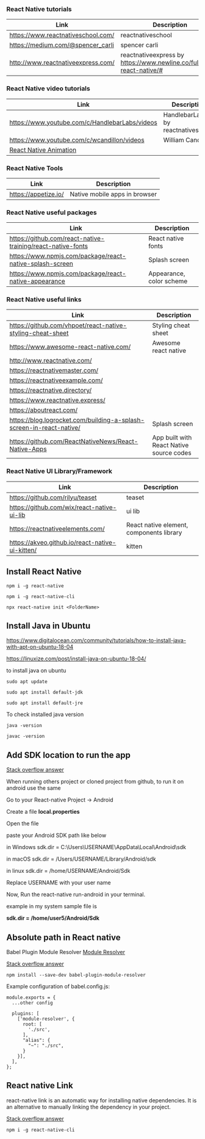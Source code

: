 ### React Native tutorials
| Link | Description |
| ------ | ------ |
|  https://www.reactnativeschool.com/ | reactnativeschool  |
|  https://medium.com/@spencer_carli | spencer carli  |
|  http://www.reactnativeexpress.com/ | reactnativeexpress by https://www.newline.co/fullstack-react-native/#  |


### React Native video tutorials
| Link | Description |
| ------ | ------ |
|  https://www.youtube.com/c/HandlebarLabs/videos | HandlebarLabs by reactnativeschool |
|  https://www.youtube.com/c/wcandillon/videos | William Candillon |
|  [React Native Animation][RN1] |



### React Native Tools
| Link | Description |
| ------ | ------ |
|  https://appetize.io/ | Native mobile apps in browser  |

### React Native useful packages
| Link | Description |
| ------ | ------ |
|  https://github.com/react-native-training/react-native-fonts | React native fonts  |
|  https://www.npmjs.com/package/react-native-splash-screen | Splash screen  |
|  https://www.npmjs.com/package/react-native-appearance | Appearance, color scheme  |




### React Native useful links
| Link | Description |
| ------ | ------ |
|  https://github.com/vhpoet/react-native-styling-cheat-sheet | Styling cheat sheet  |
|  https://www.awesome-react-native.com/ | Awesome react native  |
| http://www.reactnative.com/ |
|  https://reactnativemaster.com/  |
| https://reactnativeexample.com/ |
| https://reactnative.directory/ |
| https://www.reactnative.express/ |
| https://aboutreact.com/ |
| https://blog.logrocket.com/building-a-splash-screen-in-react-native/ | Splash screen |
| https://github.com/ReactNativeNews/React-Native-Apps | App built with React Native source codes  |




### React Native UI Library/Framework
| Link | Description |
| ------ | ------ |
|  https://github.com/rilyu/teaset | teaset  |
|  https://github.com/wix/react-native-ui-lib | ui lib  |
|  https://reactnativeelements.com/ | React native element, components library  |
|  https://akveo.github.io/react-native-ui-kitten/ | kitten  |


 ## Install React Native
 
 ```
 npm i -g react-native
 
npm i -g react-native-cli

npx react-native init <FolderName>
```


 ## Install Java in Ubuntu
https://www.digitalocean.com/community/tutorials/how-to-install-java-with-apt-on-ubuntu-18-04

https://linuxize.com/post/install-java-on-ubuntu-18-04/ 

to install java on ubuntu
 ```
sudo apt update

sudo apt install default-jdk

sudo apt install default-jre
```
To check installed java version
 ```
java -version

javac -version
```
 ## Add SDK location to run the app
 
  [Stack overflow answer](https://stackoverflow.com/a/43626724/3882241)


When running others project or cloned project from github, to run it on android use the same
 

Go to your React-native Project -> Android

Create a file __local.properties__ 

Open the file

paste your Android SDK path like below


in Windows sdk.dir = C:\\Users\\USERNAME\\AppData\\Local\\Android\\sdk

in macOS sdk.dir = /Users/USERNAME/Library/Android/sdk

in linux sdk.dir = /home/USERNAME/Android/Sdk

Replace USERNAME with your user name


Now, Run the react-native run-android in your terminal.

example in my system sample file is

__sdk.dir = /home/user5/Android/Sdk__ 





 ## Absolute path in React native
 Babel Plugin Module Resolver [Module Resolver](https://github.com/tleunen/babel-plugin-module-resolver)
 
 [Stack overflow answer](https://stackoverflow.com/a/57039921/3882241)
 ```
 npm install --save-dev babel-plugin-module-resolver 
```
Example configuration of babel.config.js:

```
module.exports = {
  ...other config

  plugins: [
    ['module-resolver', {
      root: [
        './src',
      ],
      "alias": {
        "~": "./src",
      }
    }],
  ],
};
```

 ## React native Link
 react-native link is an automatic way for installing native dependencies. It is an alternative to manually linking the dependency in your project. 
 
 [Stack overflow answer](https://stackoverflow.com/a/54764060/3882241)
 ```
npm i -g react-native-cli
```

[RN1]: <https://www.youtube.com/playlist?list=PLYxzS__5yYQmdfEyKDrlG5E0F0u7_iIUo>
